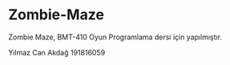 # Zombie-Maze
Zombie Maze, BMT-410 Oyun Programlama dersi için yapılmıştır.

Yılmaz Can Akdağ
191816059
